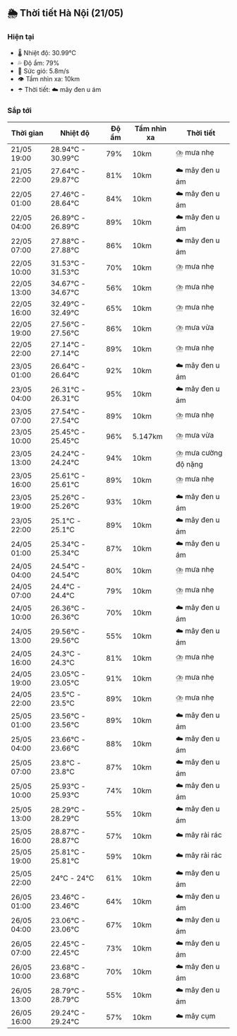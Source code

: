 ## 🌦️ Thời tiết Hà Nội (21/05)

### Hiện tại

- 🌡️ Nhiệt độ: 30.99℃
- 💦 Độ ẩm: 79%
- 💨 Sức gió: 5.8m/s
- 👁️ Tầm nhìn xa: 10km
- ☂️ Thời tiết: ☁️ mây đen u ám

### Sắp tới

| Thời gian | Nhiệt độ | Độ ẩm | Tầm nhìn xa | Thời tiết |
| --- | --- | --- | --- | --- |
| 21/05 19:00 | 28.94℃ - 30.99℃ | 79% | 10km | ⛈️ mưa nhẹ |
| 21/05 22:00 | 27.64℃ - 29.87℃ | 81% | 10km | ☁️ mây đen u ám |
| 22/05 01:00 | 27.46℃ - 28.64℃ | 84% | 10km | ☁️ mây đen u ám |
| 22/05 04:00 | 26.89℃ - 26.89℃ | 89% | 10km | ☁️ mây đen u ám |
| 22/05 07:00 | 27.88℃ - 27.88℃ | 86% | 10km | ☁️ mây đen u ám |
| 22/05 10:00 | 31.53℃ - 31.53℃ | 70% | 10km | ⛈️ mưa nhẹ |
| 22/05 13:00 | 34.67℃ - 34.67℃ | 56% | 10km | ⛈️ mưa nhẹ |
| 22/05 16:00 | 32.49℃ - 32.49℃ | 65% | 10km | ⛈️ mưa nhẹ |
| 22/05 19:00 | 27.56℃ - 27.56℃ | 86% | 10km | ⛈️ mưa vừa |
| 22/05 22:00 | 27.14℃ - 27.14℃ | 89% | 10km | ⛈️ mưa nhẹ |
| 23/05 01:00 | 26.64℃ - 26.64℃ | 92% | 10km | ☁️ mây đen u ám |
| 23/05 04:00 | 26.31℃ - 26.31℃ | 95% | 10km | ☁️ mây đen u ám |
| 23/05 07:00 | 27.54℃ - 27.54℃ | 89% | 10km | ⛈️ mưa nhẹ |
| 23/05 10:00 | 25.45℃ - 25.45℃ | 96% | 5.147km | ⛈️ mưa vừa |
| 23/05 13:00 | 24.24℃ - 24.24℃ | 94% | 10km | ⛈️ mưa cường độ nặng |
| 23/05 16:00 | 25.61℃ - 25.61℃ | 89% | 10km | ⛈️ mưa nhẹ |
| 23/05 19:00 | 25.26℃ - 25.26℃ | 93% | 10km | ☁️ mây đen u ám |
| 23/05 22:00 | 25.1℃ - 25.1℃ | 89% | 10km | ☁️ mây đen u ám |
| 24/05 01:00 | 25.34℃ - 25.34℃ | 87% | 10km | ☁️ mây đen u ám |
| 24/05 04:00 | 24.54℃ - 24.54℃ | 80% | 10km | ⛈️ mưa nhẹ |
| 24/05 07:00 | 24.4℃ - 24.4℃ | 79% | 10km | ⛈️ mưa nhẹ |
| 24/05 10:00 | 26.36℃ - 26.36℃ | 70% | 10km | ☁️ mây đen u ám |
| 24/05 13:00 | 29.56℃ - 29.56℃ | 55% | 10km | ☁️ mây đen u ám |
| 24/05 16:00 | 24.3℃ - 24.3℃ | 81% | 10km | ⛈️ mưa nhẹ |
| 24/05 19:00 | 23.05℃ - 23.05℃ | 91% | 10km | ⛈️ mưa nhẹ |
| 24/05 22:00 | 23.5℃ - 23.5℃ | 89% | 10km | ⛈️ mưa nhẹ |
| 25/05 01:00 | 23.56℃ - 23.56℃ | 89% | 10km | ☁️ mây đen u ám |
| 25/05 04:00 | 23.66℃ - 23.66℃ | 88% | 10km | ☁️ mây đen u ám |
| 25/05 07:00 | 23.8℃ - 23.8℃ | 87% | 10km | ☁️ mây đen u ám |
| 25/05 10:00 | 25.93℃ - 25.93℃ | 74% | 10km | ☁️ mây đen u ám |
| 25/05 13:00 | 28.29℃ - 28.29℃ | 55% | 10km | ☁️ mây đen u ám |
| 25/05 16:00 | 28.87℃ - 28.87℃ | 57% | 10km | ☁️ mây rải rác |
| 25/05 19:00 | 25.81℃ - 25.81℃ | 59% | 10km | ☁️ mây rải rác |
| 25/05 22:00 | 24℃ - 24℃ | 61% | 10km | ☁️ mây đen u ám |
| 26/05 01:00 | 23.46℃ - 23.46℃ | 64% | 10km | ☁️ mây đen u ám |
| 26/05 04:00 | 23.06℃ - 23.06℃ | 67% | 10km | ☁️ mây đen u ám |
| 26/05 07:00 | 22.45℃ - 22.45℃ | 73% | 10km | ☁️ mây đen u ám |
| 26/05 10:00 | 23.68℃ - 23.68℃ | 70% | 10km | ☁️ mây đen u ám |
| 26/05 13:00 | 28.79℃ - 28.79℃ | 55% | 10km | ☁️ mây đen u ám |
| 26/05 16:00 | 29.24℃ - 29.24℃ | 57% | 10km | ☁️ mây cụm |
